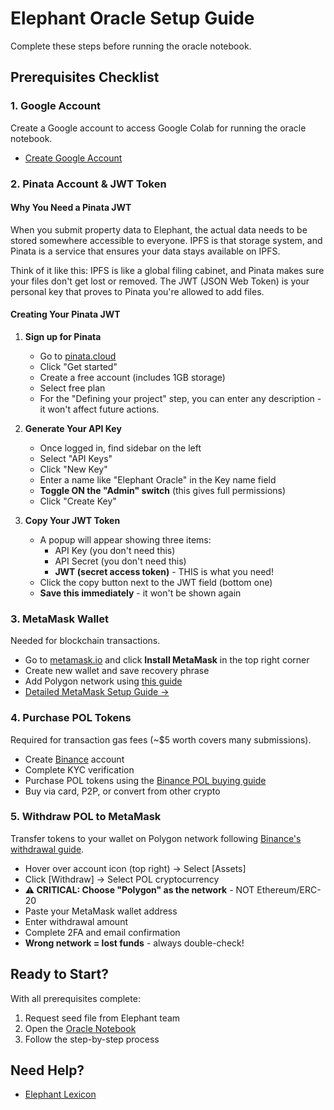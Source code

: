 # Elephant Oracle Setup Guide

Complete these steps before running the oracle notebook.

## Prerequisites Checklist

### 1. Google Account

Create a Google account to access Google Colab for running the oracle notebook.

- [Create Google Account](https://accounts.google.com/signup)

### 2. Pinata Account & JWT Token

#### Why You Need a Pinata JWT

When you submit property data to Elephant, the actual data needs to be stored somewhere accessible to everyone. IPFS is that storage system, and Pinata is a service that ensures your data stays available on IPFS.

Think of it like this: IPFS is like a global filing cabinet, and Pinata makes sure your files don't get lost or removed. The JWT (JSON Web Token) is your personal key that proves to Pinata you're allowed to add files.

#### Creating Your Pinata JWT

1. **Sign up for Pinata**

   - Go to [pinata.cloud](https://pinata.cloud)
   - Click "Get started"
   - Create a free account (includes 1GB storage)
   - Select free plan
   - For the "Defining your project" step, you can enter any description - it won't affect future actions.

2. **Generate Your API Key**

   - Once logged in, find sidebar on the left
   - Select "API Keys"
   - Click "New Key"
   - Enter a name like "Elephant Oracle" in the Key name field
   - **Toggle ON the "Admin" switch** (this gives full permissions)
   - Click "Create Key"

3. **Copy Your JWT Token**
   - A popup will appear showing three items:
     - API Key (you don't need this)
     - API Secret (you don't need this)
     - **JWT (secret access token)** - THIS is what you need!
   - Click the copy button next to the JWT field (bottom one)
   - **Save this immediately** - it won't be shown again

### 3. MetaMask Wallet

Needed for blockchain transactions.

- Go to [metamask.io](https://metamask.io) and click **Install MetaMask** in the top right corner
- Create new wallet and save recovery phrase
- Add Polygon network using [this guide](https://polygon.technology/blog/getting-started-with-metamask-on-polygon)
- [Detailed MetaMask Setup Guide →](https://support.metamask.io/start/getting-started-with-metamask/)

### 4. Purchase POL Tokens

Required for transaction gas fees (~$5 worth covers many submissions).

- Create [Binance](https://www.binance.com) account
- Complete KYC verification
- Purchase POL tokens using the [Binance POL buying guide](https://www.binance.com/en/how-to-buy/polygon-ecosystem-token)
- Buy via card, P2P, or convert from other crypto

### 5. Withdraw POL to MetaMask

Transfer tokens to your wallet on Polygon network following [Binance's withdrawal guide](https://academy.binance.com/en/articles/your-guide-to-binance-deposit-withdrawal#How-to-Withdraw-From-Binance).

- Hover over account icon (top right) → Select [Assets]
- Click [Withdraw] → Select POL cryptocurrency
- **⚠️ CRITICAL: Choose "Polygon" as the network** - NOT Ethereum/ERC-20
- Paste your MetaMask wallet address
- Enter withdrawal amount
- Complete 2FA and email confirmation
- **Wrong network = lost funds** - always double-check!

## Ready to Start?

With all prerequisites complete:

1. Request seed file from Elephant team
2. Open the [Oracle Notebook](https://colab.research.google.com/drive/14tSNSP8Pe-mY4VwX9JhXgfyOvzmN3kC0?usp=sharing)
3. Follow the step-by-step process

## Need Help?

- [Elephant Lexicon](https://lexicon.elephant.xyz/)
